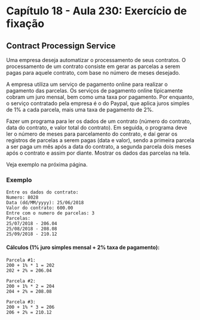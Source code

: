 # Capítulo 18 - Aula 230: Exercício de fixação

## Contract Processign Service

Uma empresa deseja automatizar o processamento de seus contratos. O processamento de um contrato consiste em gerar as parcelas a serem pagas para aquele contrato, com base no número de meses desejado.

A empresa utiliza um serviço de pagamento online para realizar o pagamento das parcelas. Os serviços de pagamento online tipicamente cobram um juro mensal, bem como uma taxa por pagamento. Por enquanto, o serviço contratado pela empresa é o do Paypal, que aplica juros simples de 1% a cada parcela, mais uma taxa de pagamento de 2%. 

Fazer um programa para ler os dados de um contrato (número do contrato, data do contrato, e valor total do contrato). Em seguida, o programa deve ler o número de meses para parcelamento do contrato, e daí gerar os registros de parcelas a serem pagas (data e valor), sendo a primeira parcela a ser paga um mês após a data do contrato, a segunda parcela dois meses após o contrato e assim por diante. Mostrar os dados das parcelas na tela. 

Veja exemplo na próxima página.

### Exemplo

    Entre os dados do contrato:
    Numero: 8028
    Data (dd/MM/yyyy): 25/06/2018
    Valor do contrato: 600.00
    Entre com o numero de parcelas: 3
    Parcelas:
    25/07/2018 - 206.04
    25/08/2018 - 208.08
    25/09/2018 - 210.12

#### Cálculos (1% juro simples mensal + 2% taxa de pagamento):

    Parcela #1:
    200 + 1% * 1 = 202
    202 + 2% = 206.04

    Parcela #2:
    200 + 1% * 2 = 204
    204 + 2% = 208.08

    Parcela #3:
    200 + 1% * 3 = 206
    206 + 2% = 210.12